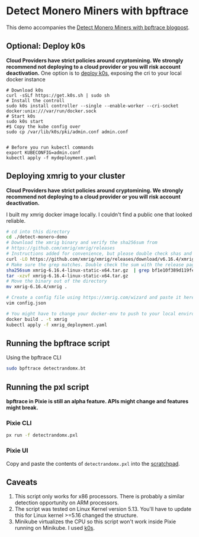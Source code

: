# Detect Monero Miners with bpftrace
This demo accompanies the [Detect Monero Miners with bpftrace blogpost](https://blog.px.dev/detecting-monero-miners).
## Optional: Deploy k0s
**Cloud Providers have strict policies around cryptomining. We strongly recommend not deploying to a cloud provider or you will risk account deactivation.**
One option is to [deploy k0s](https://docs.k0sproject.io/v1.23.3+k0s.0/install/), exposing the cri to your local docker instance
```
# Download k0s
curl -sSLf https://get.k0s.sh | sudo sh
# Install the controll
sudo k0s install controller --single --enable-worker --cri-socket docker:unix:///var/run/docker.sock
# Start k0s
sudo k0s start
#$ Copy the kube config over 
sudo cp /var/lib/k0s/pki/admin.conf admin.conf


# Before you run kubectl commands
export KUBECONFIG=admin.conf
kubectl apply -f mydeployment.yaml
```

## Deploying xmrig to your cluster
**Cloud Providers have strict policies around cryptomining. We strongly recommend not deploying to a cloud provider or you will risk account deactivation.**

I built my xmrig docker image locally. I couldn't find a public one that looked reliable.

```bash
# cd into this directory
cd ./detect-monero-demo
# Download the xmrig binary and verify the sha256sum from
# https://github.com/xmrig/xmrig/releases
# Instructions added for convenience, but please double check shas and download paths.
curl -LO https://github.com/xmrig/xmrig/releases/download/v6.16.4/xmrig-6.16.4-linux-static-x64.tar.gz
# Make sure the grep matches. Double check the sum with the release page.
sha256sum xmrig-6.16.4-linux-static-x64.tar.gz  | grep bf1e10f389d119fe4f72950a6a59bc6a74ba99faa48e5c959edabcdc234ac457
tar -xzvf xmrig-6.16.4-linux-static-x64.tar.gz
# Move the binary out of the directory
mv xmrig-6.16.4/xmrig .

# Create a config file using https://xmrig.com/wizard and paste it here.
vim config.json

# You might have to change your docker-env to push to your local environment 
docker build . -t xmrig
kubectl apply -f xmrig_deployment.yaml
```

## Running the bpftrace script
Using the bpftrace CLI

```bash
sudo bpftrace detectrandomx.bt
```

## Running the pxl script
**bpftrace in Pixie is still an alpha feature. APIs might change and features might break.**
### Pixie CLI
```bash
px run -f detectrandomx.pxl
```
### Pixie UI 
Copy and paste the contents of `detectrandomx.pxl` into the [scratchpad](https://docs.px.dev/using-pixie/using-live-ui#write-your-own-pxl-scripts-use-the-scratch-pad).

## Caveats
1. This script only works for x86 processors. There is probably a similar detection opportunity on ARM processors.
2. The script was tested on Linux Kernel version 5.13. You'll have to update this for Linux kernel >=5.16 changed the structure.
3. Minikube virtualizes the CPU so this script won't work inside Pixie running on Minikube. I used [k0s](https://k0sproject.io/). 
